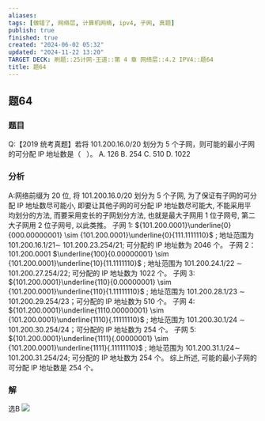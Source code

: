 ```yaml
---
aliases: 
tags: [做错了, 网络层, 计算机网络, ipv4, 子网, 真题]
publish: true
finished: true
created: "2024-06-02 05:32"
updated: "2024-11-22 13:20"
TARGET DECK: 刷题::25计网-王道::第 4 章 网络层::4.2 IPV4::题64
title: 题64
---
```


## 题64
### 题目
Q:【2019 统考真题】若将 101.200.16.0/20 划分为 5 个子网，则可能的最小子网的可分配 IP 地址数是（ $\;$ ）。
A. 126 B. 254 C. 510 D. 1022
### 分析
A:网络前缀为 20 位, 将 101.200.16.0/20 划分为 5 个子网, 为了保证有子网的可分配 IP 地址数尽可能小, 即要让其他子网的可分配 IP 地址数尽可能大, 不能采用平均划分的方法, 而要采用变长的子网划分方法, 也就是最大子网用 1 位子网号, 第二大子网用 2 位子网号, 以此类推。
子网 1: ${101.200.0001}\underline{0}{000.00000001} \sim  {101.200.0001}\underline{0}{111.1111110}$ ; 地址范围为 ${101.200.16.1}/{21} \sim$ 101.200.23.254/21; 可分配的 IP 地址数为 2046 个。
子网 2：101.200.0001 $\underline{100}{0.00000001} \sim  {101.200.0001}\underline{10}{11.1111110}$ ; 地址范围为 101.200.24.1/22 $\sim$ 101.200.27.254/22; 可分配的 IP 地址数为 1022 个。
子网 3: ${101.200.0001}\underline{110}{0.00000001} \sim  {101.200.0001}\underline{110}{1.11111110}$ ; 地址范围为 101.200.28.1/23 $\sim$ 101.200.29.254/23；可分配的 IP 地址数为 510 个。
子网 4: ${101.200.0001}\underline{1110.00000001} \sim  {101.200.0001}\underline{1110}{.11111110}$ ; 地址范围为 101.200.30.1/24 $\sim$ 101.200.30.254/24；可分配的 IP 地址数为 254 个。
子网 5: ${101.200.0001}\underline{1111}{.00000001} \sim  {101.200.0001}\underline{1111}{.11111110}$ ; 地址范围为 ${101.200.31.1}/{24} \sim$ 101.200.31.254/24; 可分配的 IP 地址数为 254 个。
综上所述, 可能的最小子网的可分配 IP 地址数是 254 个。
### 解
选B
![](https://img.hwenyi.live/202407052119411.webp)
<!--ID: 1732367776512-->

